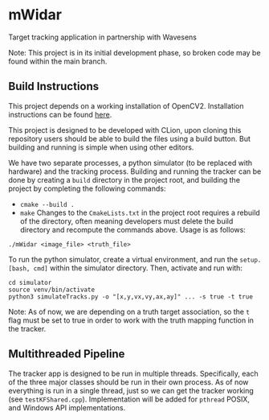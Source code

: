 # mWidar

Target tracking application in partnership with Wavesens

Note: This project is in its initial development phase, so broken code may be found within the main branch.

## Build Instructions

This project depends on a working installation of OpenCV2. Installation instructions can be found [here](https://docs.opencv.org/4.x/df/d65/tutorial_table_of_content_introduction.html).

This project is designed to be developed with CLion, upon cloning this repository users should be able to build the files using a build button. But building and running is simple when using other editors.

We have two separate processes, a python simulator (to be replaced with hardware) and the tracking process. Building and running the tracker can be done by creating a `build` directory in the project root, and building the project by completing the following commands:
- `cmake --build .`
- `make`
Changes to the `CmakeLists.txt` in the project root requires a rebuild of the directory, often meaning developers must delete the build directory and recompute the commands above. Usage is as follows:
```
./mWidar <image_file> <truth_file>
```

To run the python simulator, create a virtual environment, and run the `setup.[bash, cmd]` within the simulator directory. Then, activate and run with:
```
cd simulator
source venv/bin/activate
python3 simulateTracks.py -o "[x,y,vx,vy,ax,ay]" ... -s true -t true
```

Note: As of now, we are depending on a truth target association, so the `t` flag must be set to true in order to work with the truth mapping function in the tracker.

## Multithreaded Pipeline

The tracker app is designed to be run in multiple threads. Specifically, each of the three major classes should be run in their own process. As of now everything is run in a single thread, just so we can get the tracker working (see `testKFShared.cpp`). Implementation will be added for `pthread` POSIX, and Windows API implementations.
